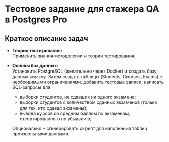 # Тестовое задание для стажера QA в Postgres Pro

## Краткое описание задач

- **Теория тестирования:**  
  Применить знания методологии и теории тестирования.

- **Основы баз данных:**  
  Установить PostgreSQL (желательно через Docker) и создать базу данных `academy`. Затем создать таблицы (Students, Courses, Exams) с необходимыми ограничениями, добавить тестовые записи, написать SQL-запросы для:
  - выборки студентов, не сдавших ни одного экзамена;
  - выборки студентов с количеством сданных экзаменов (только для тех, кто сдавал экзамены);
  - вывода курсов со средним баллом по экзаменам, отсортированного по убыванию;
  
  Опционально – сгенерировать скрипт для наполнения таблиц произвольными данными.